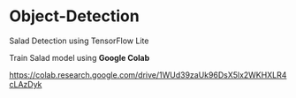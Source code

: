 # Object-Detection
Salad Detection using TensorFlow Lite


Train Salad model using **Google Colab**

https://colab.research.google.com/drive/1WUd39zaUk96DsX5lx2WKHXLR4cLAzDyk
